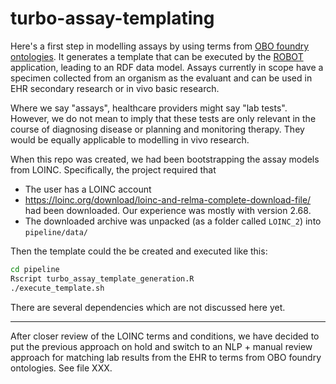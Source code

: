 # turbo-assay-templating

Here's a first step in modelling assays by using terms from [OBO foundry ontologies](http://www.obofoundry.org/). It generates a template that can be executed by the [ROBOT](http://robot.obolibrary.org/) application, leading to an RDF data model. Assays currently in scope have a specimen collected from an organism as the evaluant and can be used in EHR secondary research or in vivo basic research. 

Where we say "assays", healthcare providers might say "lab tests". However, we do not mean to imply that these tests are only relevant in the course of diagnosing disease or planning and monitoring therapy. They would be equally applicable to modelling in vivo research.

When this repo was created, we had been bootstrapping the assay models from LOINC. Specifically, the project required that 
- The user has a LOINC account
- https://loinc.org/download/loinc-and-relma-complete-download-file/ had been downloaded. Our experience was mostly with version 2.68.
- The downloaded archive was unpacked (as a folder called `LOINC_2`) into `pipeline/data/`

Then the template could the be created and executed like this:

```Bash
cd pipeline
Rscript turbo_assay_template_generation.R
./execute_template.sh
```

There are several dependencies which are not discussed here yet.

----

After closer review of the LOINC terms and conditions, we have decided to put the previous approach on hold and switch to an NLP + manual review approach for matching lab results from the EHR to terms from OBO foundry ontologies. See file XXX.

